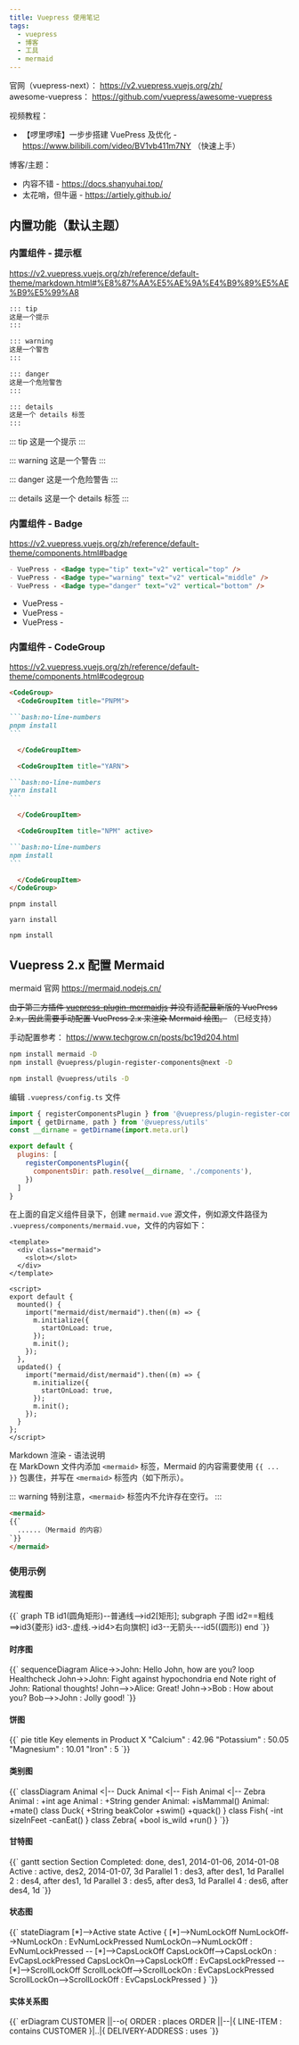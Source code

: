 ```yaml
---
title: Vuepress 使用笔记
tags:
  - vuepress
  - 博客
  - 工具
  - mermaid
---
```


官网（vuepress-next）： <https://v2.vuepress.vuejs.org/zh/> \
awesome-vuepress： <https://github.com/vuepress/awesome-vuepress>

视频教程：

+ 【啰里啰嗦】一步步搭建 VuePress 及优化 - <https://www.bilibili.com/video/BV1vb411m7NY> （快速上手）

博客/主题：

+ 内容不错 - <https://docs.shanyuhai.top/>
+ 太花哨，但牛逼 - <https://artiely.github.io/>

## 内置功能（默认主题）

### 内置组件 - 提示框

<https://v2.vuepress.vuejs.org/zh/reference/default-theme/markdown.html#%E8%87%AA%E5%AE%9A%E4%B9%89%E5%AE%B9%E5%99%A8>

```markdown
::: tip
这是一个提示
:::

::: warning
这是一个警告
:::

::: danger
这是一个危险警告
:::

::: details
这是一个 details 标签
:::
```

::: tip
这是一个提示
:::

::: warning
这是一个警告
:::

::: danger
这是一个危险警告
:::

::: details
这是一个 details 标签
:::

### 内置组件 - Badge

<https://v2.vuepress.vuejs.org/zh/reference/default-theme/components.html#badge>

```markdown
- VuePress - <Badge type="tip" text="v2" vertical="top" />
- VuePress - <Badge type="warning" text="v2" vertical="middle" />
- VuePress - <Badge type="danger" text="v2" vertical="bottom" />
```

- VuePress - <Badge type="tip" text="v2" vertical="top" />
- VuePress - <Badge type="warning" text="v2" vertical="middle" />
- VuePress - <Badge type="danger" text="v2" vertical="bottom" />

### 内置组件 - CodeGroup

<https://v2.vuepress.vuejs.org/zh/reference/default-theme/components.html#codegroup>

``````markdown
<CodeGroup>
  <CodeGroupItem title="PNPM">

```bash:no-line-numbers
pnpm install
```

  </CodeGroupItem>

  <CodeGroupItem title="YARN">

```bash:no-line-numbers
yarn install
```

  </CodeGroupItem>

  <CodeGroupItem title="NPM" active>

```bash:no-line-numbers
npm install
```

  </CodeGroupItem>
</CodeGroup>
``````


<CodeGroup>
  <CodeGroupItem title="PNPM">

```bash:no-line-numbers
pnpm install
```

  </CodeGroupItem>

  <CodeGroupItem title="YARN">

```bash:no-line-numbers
yarn install
```

  </CodeGroupItem>

  <CodeGroupItem title="NPM" active>

```bash:no-line-numbers
npm install
```

  </CodeGroupItem>
</CodeGroup>

## Vuepress 2.x 配置 Mermaid

mermaid 官网 <https://mermaid.nodejs.cn/>

~~由于第三方插件 [vuepress-plugin-mermaidjs](https://github.com/eFrane/vuepress-plugin-mermaidjs) 并没有适配最新版的 VuePress 2.x，因此需要手动配置 VuePress 2.x 来渲染 Mermaid 绘图。~~ （已经支持）

手动配置参考： <https://www.techgrow.cn/posts/bc19d204.html>

```bash
npm install mermaid -D
npm install @vuepress/plugin-register-components@next -D
```

```bash
npm install @vuepress/utils -D
```

编辑 `.vuepress/config.ts` 文件

```js
import { registerComponentsPlugin } from '@vuepress/plugin-register-components'
import { getDirname, path } from '@vuepress/utils'
const __dirname = getDirname(import.meta.url)

export default {
  plugins: [
    registerComponentsPlugin({
      componentsDir: path.resolve(__dirname, './components'),
    })
  ]
}
```

在上面的自定义组件目录下，创建 `mermaid.vue` 源文件，例如源文件路径为 `.vuepress/components/mermaid.vue`，文件的内容如下：

```vue
<template>
  <div class="mermaid">
    <slot></slot>
  </div>
</template>

<script>
export default {
  mounted() {
    import("mermaid/dist/mermaid").then((m) => {
      m.initialize({
        startOnLoad: true,
      });
      m.init();
    });
  },
  updated() {
    import("mermaid/dist/mermaid").then((m) => {
      m.initialize({
        startOnLoad: true,
      });
      m.init();
    });
  }
};
</script>
```

Markdown 渲染 - 语法说明 \
在 MarkDown 文件内添加 `<mermaid>` 标签，Mermaid 的内容需要使用 `{{ ... }}` 包裹住，并写在 `<mermaid>` 标签内（如下所示）。

::: warning
特别注意，`<mermaid>` 标签内不允许存在空行。
:::

```md
<mermaid>
{{`
  ......（Mermaid 的内容）
`}}
</mermaid>
```

### 使用示例

#### 流程图

<mermaid>
{{`
graph TB
  id1(圆角矩形)--普通线-->id2[矩形];
  subgraph 子图
   id2==粗线==>id3{菱形}
   id3-.虚线.->id4>右向旗帜]
   id3--无箭头---id5((圆形))
  end
`}}
</mermaid>

#### 时序图

<mermaid>
{{`
sequenceDiagram
Alice->>John: Hello John, how are you?
loop Healthcheck
    John->>John: Fight against hypochondria
end
Note right of John: Rational thoughts!
     John-->>Alice: Great!
     John->>Bob   : How about you?
     Bob-->>John  : Jolly good!
`}}
</mermaid>

#### 饼图

<mermaid>
{{`
pie
  title Key elements in Product X
  "Calcium" : 42.96
  "Potassium" : 50.05
  "Magnesium" : 10.01
  "Iron" :  5
`}}
</mermaid>

#### 类别图

<mermaid>
{{`
classDiagram
     Animal <|-- Duck
     Animal <|-- Fish
     Animal <|-- Zebra
     Animal : +int age
     Animal : +String gender
     Animal: +isMammal()
     Animal: +mate()
     class Duck{
         +String beakColor
         +swim()
         +quack()
     }
     class Fish{
         -int sizeInFeet
         -canEat()
     }
     class Zebra{
         +bool is_wild
         +run()
     }
`}}
</mermaid>

#### 甘特图

<mermaid>
{{`
gantt
section Section
          Completed: done,   des1,       2014-01-06, 2014-01-08
          Active   : active, des2,       2014-01-07, 3d
         Parallel 1        : des3,   after des1, 1d
         Parallel 2        : des4,   after des1, 1d
         Parallel 3        : des5,   after des3, 1d
         Parallel 4        : des6,   after des4, 1d
`}}
</mermaid>

#### 状态图

<mermaid>
{{`
stateDiagram
    [*]-->Active
    state Active {
        [*]-->NumLockOff
        NumLockOff-->NumLockOn : EvNumLockPressed
        NumLockOn-->NumLockOff : EvNumLockPressed
        --
        [*]-->CapsLockOff
        CapsLockOff-->CapsLockOn : EvCapsLockPressed
        CapsLockOn-->CapsLockOff : EvCapsLockPressed
        --
        [*]-->ScrollLockOff
        ScrollLockOff-->ScrollLockOn : EvCapsLockPressed
        ScrollLockOn-->ScrollLockOff : EvCapsLockPressed
    }
`}}
</mermaid>

#### 实体关系图

<mermaid>
{{`
erDiagram
    CUSTOMER ||--o{ ORDER : places
    ORDER ||--|{ LINE-ITEM : contains
    CUSTOMER }|..|{ DELIVERY-ADDRESS : uses
`}}
</mermaid>
